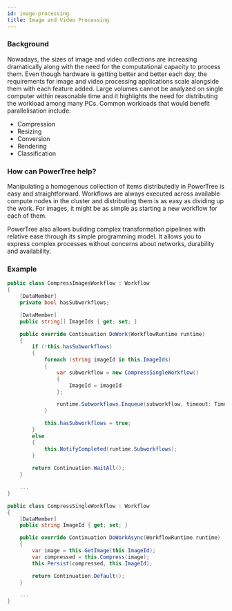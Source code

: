 ```yaml
---
id: image-processing
title: Image and Video Processing
---
```


### Background

Nowadays, the sizes of image and video collections are increasing dramatically along with the need for the computational capacity to process them. 
Even though hardware is getting better and better each day, the requirements for image and video processing applications scale alongside them with each feature added. Large volumes cannot be analyzed on single computer within reasonable time and it highlights the need for distributing the workload among many PCs. Common workloads that would benefit parallelisation include:

* Compression
* Resizing
* Conversion
* Rendering
* Classification

### How can PowerTree help?

Manipulating a homogenous collection of items distributedly in PowerTree is easy and straightforward.
Workflows are always executed across available compute nodes in the cluster and distributing them is as easy as dividing up the work.
For images, it might be as simple as starting a new workflow for each of them.

PowerTree also allows building complex transformation pipelines with relative ease through its simple programming model.
It allows you to express complex processes without concerns about networks, durability and availability.

### Example
<!--DOCUSAURUS_CODE_TABS-->
<!-- Parent Workflow -->

```c#
public class CompressImagesWorkflow : Workflow
{
    [DataMember]
    private bool hasSubworkflows;

    [DataMember]
    public string[] ImageIds { get; set; }

    public override Continuation DoWork(WorkflowRuntime runtime)
    {
        if (!this.hasSubworkflows) 
        {
            foreach (string imageId in this.ImageIds)
            {
                var subworkflow = new CompressSingleWorkflow()
                {
                    ImageId = imageId
                };

                runtime.Subworkflows.Enqueue(subworkflow, timeout: TimeSpan.FromMinutes(2));
            }

            this.hasSubworkflows = true;
        }
        else
        {
            this.NotifyCompleted(runtime.Subworkflows);
        }
        
        return Continuation.WaitAll();
    }

    ...
}
```

<!-- Subworkflow -->
```c#
public class CompressSingleWorkflow : Workflow
{
    [DataMember]
    public string ImageId { get; set; }

    public override Continuation DoWorkAsync(WorkflowRuntime runtime)
    {
        var image = this.GetImage(this.ImageId);
        var compressed = this.Compress(image);
        this.Persist(compressed, this.ImageId);

        return Continuation.Default();
    }

    ...
}
```


<!--END_DOCUSAURUS_CODE_TABS-->
